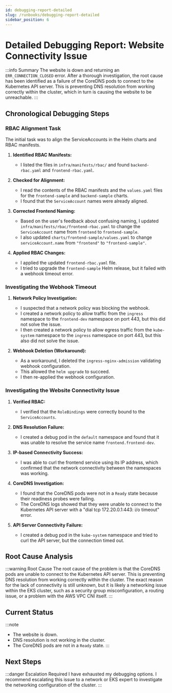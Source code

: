 ```yaml
---
id: debugging-report-detailed
slug: /runbooks/debugging-report-detailed
sidebar_position: 6
---
```


# Detailed Debugging Report: Website Connectivity Issue

:::info Summary The website is down and returning an `ERR_CONNECTION_CLOSED` error. After a thorough investigation, the root cause has been identified as a failure of the CoreDNS pods to connect to the Kubernetes API server. This is preventing DNS resolution from working correctly within the cluster, which in turn is causing the website to be unreachable. :::

## Chronological Debugging Steps

### RBAC Alignment Task

The initial task was to align the ServiceAccounts in the Helm charts and RBAC manifests.

1.  **Identified RBAC Manifests:**

    - I listed the files in `infra/manifests/rbac/` and found `backend-rbac.yaml` and `frontend-rbac.yaml`.

2.  **Checked for Alignment:**

    - I read the contents of the RBAC manifests and the `values.yaml` files for the `frontend-sample` and `backend-sample` charts.
    - I found that the `ServiceAccount` names were already aligned.

3.  **Corrected Frontend Naming:**

    - Based on the user's feedback about confusing naming, I updated `infra/manifests/rbac/frontend-rbac.yaml` to change the `ServiceAccount` name from `frontend` to `frontend-sample`.
    - I also updated `charts/frontend-sample/values.yaml` to change `serviceAccount.name` from `"frontend"` to `"frontend-sample"`.

4.  **Applied RBAC Changes:**
    - I applied the updated `frontend-rbac.yaml` file.
    - I tried to upgrade the `frontend-sample` Helm release, but it failed with a webhook timeout error.

### Investigating the Webhook Timeout

1.  **Network Policy Investigation:**

    - I suspected that a network policy was blocking the webhook.
    - I created a network policy to allow traffic from the `ingress` namespace to the `frontend-dev` namespace on port 443, but this did not solve the issue.
    - I then created a network policy to allow egress traffic from the `kube-system` namespace to the `ingress` namespace on port 443, but this also did not solve the issue.

2.  **Webhook Deletion (Workaround):**
    - As a workaround, I deleted the `ingress-nginx-admission` validating webhook configuration.
    - This allowed the `helm upgrade` to succeed.
    - I then re-applied the webhook configuration.

### Investigating the Website Connectivity Issue

1.  **Verified RBAC:**

    - I verified that the `RoleBindings` were correctly bound to the `ServiceAccounts`.

2.  **DNS Resolution Failure:**

    - I created a debug pod in the `default` namespace and found that it was unable to resolve the service name `frontend.frontend-dev`.

3.  **IP-based Connectivity Success:**

    - I was able to curl the frontend service using its IP address, which confirmed that the network connectivity between the namespaces was working.

4.  **CoreDNS Investigation:**

    - I found that the CoreDNS pods were not in a `Ready` state because their readiness probes were failing.
    - The CoreDNS logs showed that they were unable to connect to the Kubernetes API server with a "dial tcp 172.20.0.1:443: i/o timeout" error.

5.  **API Server Connectivity Failure:**
    - I created a debug pod in the `kube-system` namespace and tried to curl the API server, but the connection timed out.

## Root Cause Analysis

:::warning Root Cause The root cause of the problem is that the CoreDNS pods are unable to connect to the Kubernetes API server. This is preventing DNS resolution from working correctly within the cluster. The exact reason for the lack of connectivity is still unknown, but it is likely a networking issue within the EKS cluster, such as a security group misconfiguration, a routing issue, or a problem with the AWS VPC CNI itself. :::

## Current Status

:::note

- The website is down.
- DNS resolution is not working in the cluster.
- The CoreDNS pods are not in a `Ready` state. :::

## Next Steps

:::danger Escalation Required I have exhausted my debugging options. I recommend escalating this issue to a network or EKS expert to investigate the networking configuration of the cluster. :::
